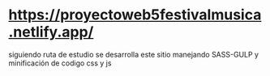 # https://proyectoweb5festivalmusica.netlify.app/

siguiendo ruta de estudio se desarrolla este sitio  manejando SASS-GULP y minificación de codigo css y js
